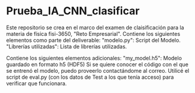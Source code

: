 # Prueba_IA_CNN_clasificar
Este repositorio se crea en el marco del examen de claisificación para la materia de física fisi-3650, "Reto Empresarial".
Contiene los siguientes elementos como parte del deliverable: 
"modelo.py": Script del Modelo.
"Librerías utilizadas": Lista de librerías utilizadas.

Contiene los siguientes elementos adicionales:
"my_model.h5": Modelo guardado en formato h5 (HDF5)
Si se quiere conocer el código con el que se entrenó el modelo, puedo proveerlo contactándome al correo.
Utilicé el script de eval.py (con los datos de Test a los que tenía acceso) para verificar que funcionara. 
